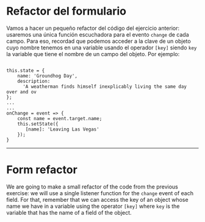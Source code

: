 # Refactor del formulario

Vamos a hacer un pequeño refactor del código del ejercicio anterior: usaremos una única
función escuchadora para el evento `change` de cada campo. Para eso, recordad que podemos acceder a la clave de un objeto cuyo nombre tenemos en una variable usando el operador `[key]` siendo `key` la variable que tiene el nombre de un campo del objeto. Por ejemplo:

```

this.state = {
    name: 'Groundhog Day',
    description:
      'A weatherman finds himself inexplicably living the same day over and ov
};
...
...
onChange = event => {
    const name = event.target.name;
    this.setState({
       [name]: 'Leaving Las Vegas'
    });
}
```

---

# Form refactor

We are going to make a small refactor of the code from the previous exercise: we will use a single listener function for the `change` event of each field. For that, remember that we can access the key of an object whose name we have in a variable using the operator `[key]` where `key` is the variable that has the name of a field of the object.
